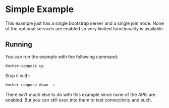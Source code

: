 # Simple Example

This example just has a single bootstrap server and a single join node.
None of the optional services are enabled so very limited functionality is available.

## Running

You can run the example with the following command:

```bash
docker-compose up
```

Stop it with:

```bash
docker-compose down -v
```

There isn't much else to do with this example since none of the APIs are enabled.
But you can still exec into them to test connectivity and such.
